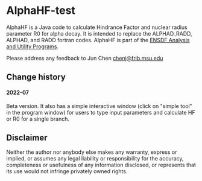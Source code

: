 # AlphaHF-test
AlphaHF is a Java code to calculate Hindrance Factor and nuclear radius parameter R0 for alpha decay. It is intended to replace the ALPHAD_RADD, ALPHAD, and RADD fortran codes. AlphaHF is part of the [ENSDF Analysis and Utility Programs](https://nds.iaea.org/public/ensdf_pgm/).

Please address any feedback to Jun Chen chenj@frib.msu.edu

## Change history

#### 2022-07
Beta version. It also has a simple interactive window (click on "simple tool" in the program window) for users to type input parameters and calculate HF or R0 for a single branch.

## Disclaimer

Neither the author nor anybody else makes any warranty, express or implied, or assumes any legal liability or responsibility for the accuracy, completeness or usefulness of any information disclosed, or represents that its use would not infringe privately owned rights.
